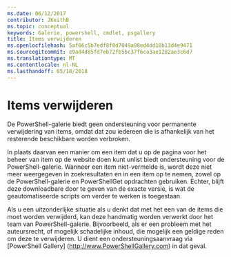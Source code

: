 ```yaml
---
ms.date: 06/12/2017
contributor: JKeithB
ms.topic: conceptual
keywords: Galerie, powershell, cmdlet, psgallery
title: Items verwijderen
ms.openlocfilehash: 5af66c5b7edf8f0d7049a98ed4dd10b13d4e9471
ms.sourcegitcommit: e9ad4d85fd7eb72fb5bc37f6ca3ae1282ae3c6d7
ms.translationtype: MT
ms.contentlocale: nl-NL
ms.lasthandoff: 05/10/2018
---
```

# <a name="deleting-items"></a>Items verwijderen

De PowerShell-galerie biedt geen ondersteuning voor permanente verwijdering van items, omdat dat zou iedereen die is afhankelijk van het resterende beschikbare worden verbroken.

In plaats daarvan een manier om een item dat u op de pagina voor het beheer van item op de website doen kunt unlist biedt ondersteuning voor de PowerShell-galerie.
Wanneer een item niet-vermelde is, wordt deze niet meer weergegeven in zoekresultaten en in een item op te nemen, zowel op de PowerShell-galerie en PowerShellGet opdrachten gebruiken.
Echter, blijft deze downloadbare door te geven van de exacte versie, is wat de geautomatiseerde scripts om verder te werken is toegestaan.

Als u een uitzonderlijke situatie als u denkt dat met het een van de items die moet worden verwijderd, kan deze handmatig worden verwerkt door het team van PowerShell-galerie.
Bijvoorbeeld, als er een probleem met het auteursrecht, of mogelijk schadelijke inhoud, die mogelijk een geldige reden om deze te verwijderen.
U dient een ondersteuningsaanvraag via [PowerShell Gallery] (http://www.PowerShellGallery.com) in dat geval.